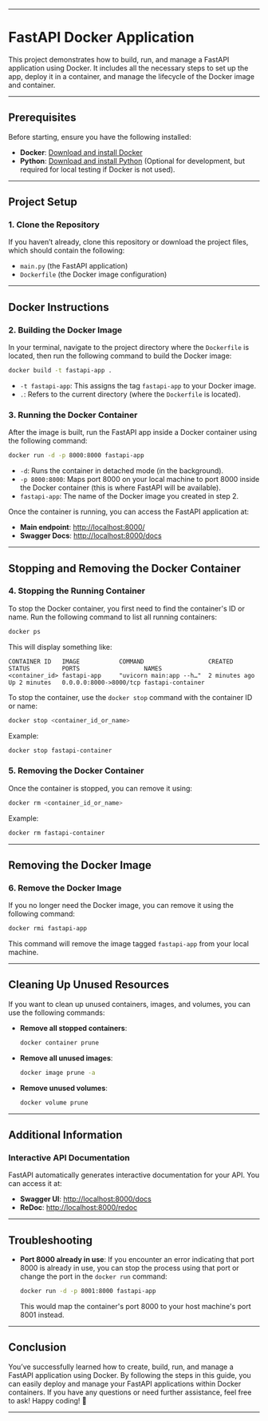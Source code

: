 
---

# FastAPI Docker Application

This project demonstrates how to build, run, and manage a FastAPI application using Docker. It includes all the necessary steps to set up the app, deploy it in a container, and manage the lifecycle of the Docker image and container.

---

## Prerequisites

Before starting, ensure you have the following installed:

- **Docker**: [Download and install Docker](https://www.docker.com/get-started)
- **Python**: [Download and install Python](https://www.python.org/downloads/) (Optional for development, but required for local testing if Docker is not used).

---

## Project Setup

### 1. Clone the Repository

If you haven’t already, clone this repository or download the project files, which should contain the following:

- `main.py` (the FastAPI application)
- `Dockerfile` (the Docker image configuration)

---

## Docker Instructions

### 2. Building the Docker Image

In your terminal, navigate to the project directory where the `Dockerfile` is located, then run the following command to build the Docker image:

```bash
docker build -t fastapi-app .
```

- `-t fastapi-app`: This assigns the tag `fastapi-app` to your Docker image.
- `.`: Refers to the current directory (where the `Dockerfile` is located).

### 3. Running the Docker Container

After the image is built, run the FastAPI app inside a Docker container using the following command:

```bash
docker run -d -p 8000:8000 fastapi-app
```

- `-d`: Runs the container in detached mode (in the background).
- `-p 8000:8000`: Maps port 8000 on your local machine to port 8000 inside the Docker container (this is where FastAPI will be available).
- `fastapi-app`: The name of the Docker image you created in step 2.

Once the container is running, you can access the FastAPI application at:

- **Main endpoint**: [http://localhost:8000/](http://localhost:8000/)
- **Swagger Docs**: [http://localhost:8000/docs](http://localhost:8000/docs)

---

## Stopping and Removing the Docker Container

### 4. Stopping the Running Container

To stop the Docker container, you first need to find the container's ID or name. Run the following command to list all running containers:

```bash
docker ps
```

This will display something like:

```
CONTAINER ID   IMAGE           COMMAND                  CREATED         STATUS         PORTS                  NAMES
<container_id> fastapi-app     "uvicorn main:app --h…"  2 minutes ago   Up 2 minutes   0.0.0.0:8000->8000/tcp fastapi-container
```

To stop the container, use the `docker stop` command with the container ID or name:

```bash
docker stop <container_id_or_name>
```

Example:

```bash
docker stop fastapi-container
```

### 5. Removing the Docker Container

Once the container is stopped, you can remove it using:

```bash
docker rm <container_id_or_name>
```

Example:

```bash
docker rm fastapi-container
```

---

## Removing the Docker Image

### 6. Remove the Docker Image

If you no longer need the Docker image, you can remove it using the following command:

```bash
docker rmi fastapi-app
```

This command will remove the image tagged `fastapi-app` from your local machine.

---

## Cleaning Up Unused Resources

If you want to clean up unused containers, images, and volumes, you can use the following commands:

- **Remove all stopped containers**:
  ```bash
  docker container prune
  ```
- **Remove all unused images**:
  ```bash
  docker image prune -a
  ```
- **Remove unused volumes**:
  ```bash
  docker volume prune
  ```

---

## Additional Information

### Interactive API Documentation

FastAPI automatically generates interactive documentation for your API. You can access it at:

- **Swagger UI**: [http://localhost:8000/docs](http://localhost:8000/docs)
- **ReDoc**: [http://localhost:8000/redoc](http://localhost:8000/redoc)

---

## Troubleshooting

- **Port 8000 already in use**: If you encounter an error indicating that port 8000 is already in use, you can stop the process using that port or change the port in the `docker run` command:
  
  ```bash
  docker run -d -p 8001:8000 fastapi-app
  ```

  This would map the container's port 8000 to your host machine's port 8001 instead.

---

## Conclusion

You’ve successfully learned how to create, build, run, and manage a FastAPI application using Docker. By following the steps in this guide, you can easily deploy and manage your FastAPI applications within Docker containers. If you have any questions or need further assistance, feel free to ask! Happy coding! 🚀

---